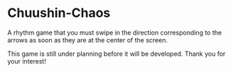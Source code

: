 # Chuushin-Chaos
A rhythm game that you must swipe in the direction corresponding to the arrows as soon as they are at the center of the screen.

This game is still under planning before it will be developed. Thank you for your interest!
